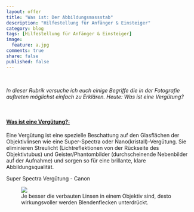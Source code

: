 ```yaml
---
layout: offer
title: "Was ist: Der Abbildungsmassstab"
description: "Hilfestellung für Anfänger & Einsteiger"
category: blog
tags: [Hilfestellung für Anfänger & Einsteiger]
image:
  feature: a.jpg
comments: true
share: false
published: false
---
```

 
  


    



*In dieser Rubrik versuche ich euch einige Begriffe die in der Fotografie auftreten möglichst einfach zu Erklären. Heute: Was ist eine Vergütung?* 
 
    








#### <a name="fenced-code-block"><u>Was ist eine Vergütung?:</u></a>

Eine Vergütung ist eine spezielle Beschattung auf den Glasflächen der Objektivlinsen wie eine Super-Spectra oder Nano(kristall)-Vergütung. Sie eliminieren Streulicht (Lichtreflektionen von der Rückseite des Objektivtubus) und Geister/Phantombilder (durchscheinende Nebenbilder auf der Aufnahme) und sorgen so für eine brillante, klare Abbildungsqualität.

Super Spectra Vergütung - Canon




<figure>
<img src="/images/a1.jpg"/>
<figcaption>Je besser die verbauten Linsen in einem Objektiv sind, desto wirkungsvoller werden Blendenflecken unterdrückt.</figcaption>
</figure>
